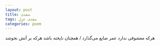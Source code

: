 ```yaml
---
layout: post
title: سعدی
tags: سعدی غزل
categories: poem
---
```


هرکه معشوقی ندارد عمر ضایع می‌گذارد / همچنان ناپخته باشد هرکه بر آتش نجوشد
